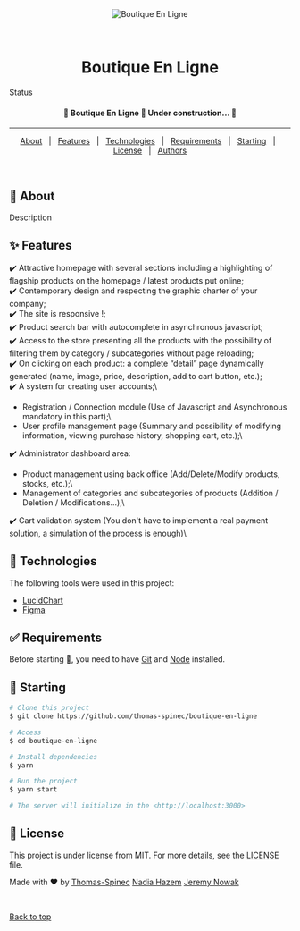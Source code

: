 <div align="center" id="top"> 
  <img src="./.github/app.gif" alt="Boutique En Ligne" />

  &#xa0;

  <!-- <a href="https://boutiqueenligne.netlify.app">Demo</a> -->
</div>

<h1 align="center">Boutique En Ligne</h1>

Status

<h4 align="center"> 
	🚧  Boutique En Ligne 🚀 Under construction...  🚧
</h4> 

<hr>

<p align="center">
  <a href="#dart-about">About</a> &#xa0; | &#xa0; 
  <a href="#sparkles-features">Features</a> &#xa0; | &#xa0;
  <a href="#rocket-technologies">Technologies</a> &#xa0; | &#xa0;
  <a href="#white_check_mark-requirements">Requirements</a> &#xa0; | &#xa0;
  <a href="#checkered_flag-starting">Starting</a> &#xa0; | &#xa0;
  <a href="#memo-license">License</a> &#xa0; | &#xa0;
  <a href="https://github.com/thomas-spinec" target="_blank">Authors</a>
</p>

<br>

## :dart: About ##

Description

## :sparkles: Features ##

:heavy_check_mark: Attractive homepage with several sections including a highlighting of flagship products on the homepage / latest products put online;\
:heavy_check_mark: Contemporary design and respecting the graphic charter of your company;\
:heavy_check_mark: The site is responsive !;\
:heavy_check_mark: Product search bar with autocomplete in asynchronous javascript;\
:heavy_check_mark: Access to the store presenting all the products with the possibility of filtering them by category / subcategories without page reloading;\
:heavy_check_mark: On clicking on each product: a complete “detail” page dynamically generated (name, image, price, description, add to cart button, etc.);\
:heavy_check_mark: A system for creating user accounts;\
  - Registration / Connection module (Use of Javascript and Asynchronous mandatory in this part);\
  - User profile management page (Summary and possibility of modifying information, viewing purchase history, shopping cart, etc.);\

:heavy_check_mark: Administrator dashboard area:
  - Product management using back office (Add/Delete/Modify products, stocks, etc.);\
  - Management of categories and subcategories of products (Addition / Deletion / Modifications...);\

:heavy_check_mark: Cart validation system (You don't have to implement a real payment solution, a simulation of the process is enough)\

## :rocket: Technologies ##

The following tools were used in this project:

- [LucidChart](https://www.lucidchart.com/)
- [Figma](https://www.figma.com/fr/)

## :white_check_mark: Requirements ##

Before starting :checkered_flag:, you need to have [Git](https://git-scm.com) and [Node](https://nodejs.org/en/) installed.

## :checkered_flag: Starting ##

```bash
# Clone this project
$ git clone https://github.com/thomas-spinec/boutique-en-ligne

# Access
$ cd boutique-en-ligne

# Install dependencies
$ yarn

# Run the project
$ yarn start

# The server will initialize in the <http://localhost:3000>
```

## :memo: License ##

This project is under license from MIT. For more details, see the [LICENSE](LICENSE.md) file.


Made with :heart: by <a href="https://github.com/thomas-spinec" target="_blank">Thomas-Spinec</a>
<a href="https://github.com/nadia-hazem" target="_blank">Nadia Hazem</a>
<a href="https://github.com/jeremy-nowak" target="_blank">Jeremy Nowak</a>

&#xa0;

<a href="#top">Back to top</a>
